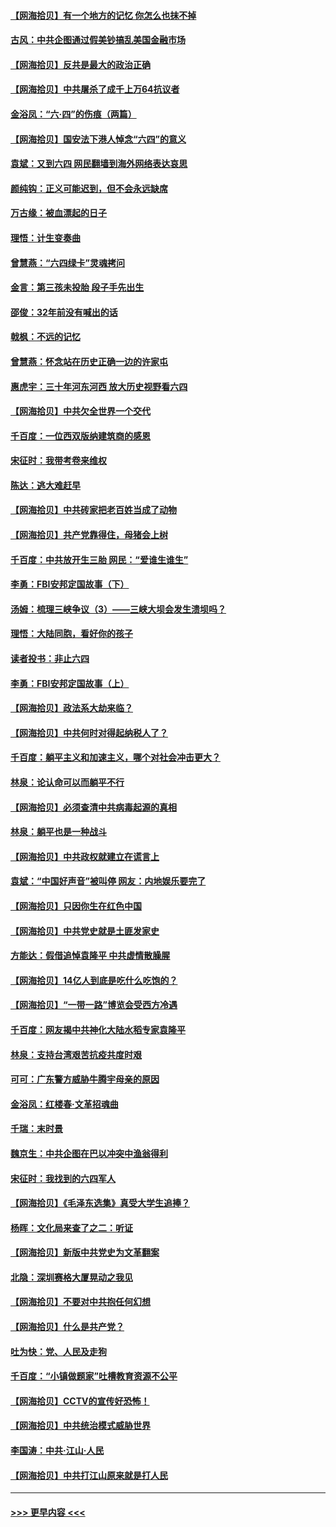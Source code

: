 #### [【网海拾贝】有一个地方的记忆 你怎么也抹不掉](../pages/nsc993/n13009802.md?t=06100202) 
#### [古风：中共企图通过假美钞搞乱美国金融市场](../pages/nsc993/n13009626.md?t=06100202) 
#### [【网海拾贝】反共是最大的政治正确](../pages/nsc993/n13007051.md?t=06100202) 
#### [【网海拾贝】中共屠杀了成千上万64抗议者](../pages/nsc993/n13002713.md?t=06100202) 
#### [金浴凤：“六·四”的伤痕（两篇）](../pages/nsc993/n13001719.md?t=06100202) 
#### [【网海拾贝】国安法下港人悼念“六四”的意义](../pages/nsc993/n13001039.md?t=06100202) 
#### [袁斌：又到六四 网民翻墙到海外网络表达哀思](../pages/nsc993/n13000995.md?t=06100202) 
#### [颜纯钩：正义可能迟到，但不会永远缺席](../pages/nsc993/n13000920.md?t=06100202) 
#### [万古缘：被血漂起的日子](../pages/nsc993/n13000914.md?t=06100202) 
#### [理悟：计生变奏曲](../pages/nsc993/n13000414.md?t=06100202) 
#### [曾慧燕：“六四绿卡”灵魂拷问](../pages/nsc993/n13000277.md?t=06100202) 
#### [金言：第三孩未投胎 段子手先出生](../pages/nsc993/n13000215.md?t=06100202) 
#### [邵俊：32年前没有喊出的话](../pages/nsc993/n13000181.md?t=06100202) 
#### [戟枫：不远的记忆](../pages/nsc993/n13000121.md?t=06100202) 
#### [曾慧燕：怀念站在历史正确一边的许家屯](../pages/nsc993/n13000073.md?t=06100202) 
#### [惠虎宇：三十年河东河西 放大历史视野看六四](../pages/nsc993/n13000018.md?t=06100202) 
#### [【网海拾贝】中共欠全世界一个交代](../pages/nsc993/n12998706.md?t=06100202) 
#### [千百度：一位西双版纳建筑商的感恩](../pages/nsc993/n12998487.md?t=06100202) 
#### [宋征时：我带考卷来维权](../pages/nsc993/n12994088.md?t=06100202) 
#### [陈达：逃大难赶早](../pages/nsc993/n12993569.md?t=06100202) 
#### [【网海拾贝】中共砖家把老百姓当成了动物](../pages/nsc993/n12993483.md?t=06100202) 
#### [【网海拾贝】共产党靠得住，母猪会上树](../pages/nsc993/n12990730.md?t=06100202) 
#### [千百度：中共放开生三胎 网民：“爱谁生谁生”](../pages/nsc993/n12990644.md?t=06100202) 
#### [李勇：FBI安邦定国故事（下）](../pages/nsc993/n12987854.md?t=06100202) 
#### [汤姆：梳理三峡争议（3）——三峡大坝会发生溃坝吗？](../pages/nsc993/n12989806.md?t=06100202) 
#### [理悟：大陆同胞，看好你的孩子](../pages/nsc993/n12989778.md?t=06100202) 
#### [读者投书：非止六四](../pages/nsc993/n12989673.md?t=06100202) 
#### [李勇：FBI安邦定国故事（上）](../pages/nsc993/n12987749.md?t=06100202) 
#### [【网海拾贝】政法系大劫来临？](../pages/nsc993/n12987596.md?t=06100202) 
#### [【网海拾贝】中共何时对得起纳税人了？](../pages/nsc993/n12985578.md?t=06100202) 
#### [千百度：躺平主义和加速主义，哪个对社会冲击更大？](../pages/nsc993/n12985512.md?t=06100202) 
#### [林泉：论认命可以而躺平不行](../pages/nsc993/n12985505.md?t=06100202) 
#### [【网海拾贝】必须查清中共病毒起源的真相](../pages/nsc993/n12984276.md?t=06100202) 
#### [林泉：躺平也是一种战斗](../pages/nsc993/n12984194.md?t=06100202) 
#### [【网海拾贝】中共政权就建立在谎言上](../pages/nsc993/n12981880.md?t=06100202) 
#### [袁斌：“中国好声音”被叫停 网友：内地娱乐要完了](../pages/nsc993/n12981826.md?t=06100202) 
#### [【网海拾贝】只因你生在红色中国](../pages/nsc993/n12979096.md?t=06100202) 
#### [【网海拾贝】中共党史就是土匪发家史](../pages/nsc993/n12976478.md?t=06100202) 
#### [方能达：假借追悼袁隆平 中共虚情散臊腥](../pages/nsc993/n12976396.md?t=06100202) 
#### [【网海拾贝】14亿人到底是吃什么吃饱的？](../pages/nsc993/n12974125.md?t=06100202) 
#### [【网海拾贝】“一带一路”博览会受西方冷遇](../pages/nsc993/n12971787.md?t=06100202) 
#### [千百度：网友揭中共神化大陆水稻专家袁隆平](../pages/nsc993/n12971733.md?t=06100202) 
#### [林泉：支持台湾艰苦抗疫共度时艰](../pages/nsc993/n12971350.md?t=06100202) 
#### [可可：广东警方威胁牛腾宇母亲的原因](../pages/nsc993/n12971100.md?t=06100202) 
#### [金浴凤：红楼春·文革招魂曲](../pages/nsc993/n12970354.md?t=06100202) 
#### [千瑞：末时景](../pages/nsc993/n12970337.md?t=06100202) 
#### [魏京生：中共企图在巴以冲突中渔翁得利](../pages/nsc993/n12970286.md?t=06100202) 
#### [宋征时：我找到的六四军人](../pages/nsc993/n12970213.md?t=06100202) 
#### [【网海拾贝】《毛泽东选集》真受大学生追捧？](../pages/nsc993/n12968779.md?t=06100202) 
#### [杨晖：文化局来查了之二：听证](../pages/nsc993/n12966528.md?t=06100202) 
#### [【网海拾贝】新版中共党史为文革翻案](../pages/nsc993/n12967526.md?t=06100202) 
#### [北隐：深圳赛格大厦晃动之我见](../pages/nsc993/n12967393.md?t=06100202) 
#### [【网海拾贝】不要对中共抱任何幻想](../pages/nsc993/n12965222.md?t=06100202) 
#### [【网海拾贝】什么是共产党？](../pages/nsc993/n12962781.md?t=06100202) 
#### [吐为快：党、人民及走狗](../pages/nsc993/n12962747.md?t=06100202) 
#### [千百度：“小镇做题家”吐槽教育资源不公平](../pages/nsc993/n12962705.md?t=06100202) 
#### [【网海拾贝】CCTV的宣传好恐怖！](../pages/nsc993/n12959984.md?t=06100202) 
#### [【网海拾贝】中共统治模式威胁世界](../pages/nsc993/n12957622.md?t=06100202) 
#### [李国涛：中共‧江山‧人民](../pages/nsc993/n12957502.md?t=06100202) 
#### [【网海拾贝】中共打江山原来就是打人民](../pages/nsc993/n12954345.md?t=06100202) 

----
#### [ >>> 更早内容 <<< ](../indexes/nsc993-earlier.md)
